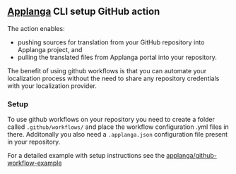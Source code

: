## [Applanga](https://www.applanga.com/) CLI setup GitHub action

The action enables:
* pushing sources for translation from your GitHub repository into Applanga project, and 
* pulling the translated files from Applanga portal into your repository.

The benefit of using github workflows is that you can automate your localization process without the need to share any repository credentials with your localization provider.

### Setup

To use github workflows on your repository you need to create a folder called `.github/workflows/` and place the workflow configuration .yml files in there. Additonally you also need a `.applanga.json` configuration file present in your repository.

For a detailed example with setup instructions see the [applanga/github-workflow-example](https://github.com/applanga/github-workflow-example)
